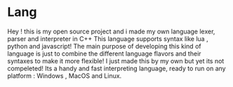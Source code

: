 # Lang
Hey ! this is my open source project and i made my own language lexer, parser and interpreter in C++
This language supports syntax like lua , python and javascript! The main purpose of developing this kind of language is just to combine the different language flavors and their syntaxes to make it more flexible!
I just made this by my own but yet its not compeleted!
Its a handy and fast interpreting language, ready to run on any platform : Windows , MacOS and Linux.
